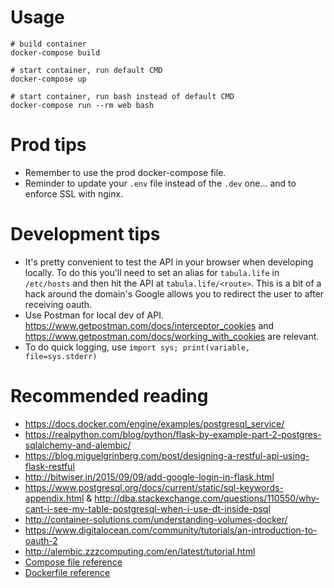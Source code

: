 # Usage

```
# build container
docker-compose build

# start container, run default CMD
docker-compose up

# start container, run bash instead of default CMD
docker-compose run --rm web bash
```

# Prod tips
* Remember to use the prod docker-compose file. 
* Reminder to update your `.env` file instead of the `.dev` one... and to enforce SSL with nginx.

# Development tips
* It's pretty convenient to test the API in your browser when developing locally. To do this you'll need to set an alias for `tabula.life` in `/etc/hosts` and then hit the API at `tabula.life/<route>`. This is a bit of a hack around the domain's Google allows you to redirect the user to after receiving oauth.
* Use Postman for local dev of API. https://www.getpostman.com/docs/interceptor_cookies and https://www.getpostman.com/docs/working_with_cookies are relevant.
* To do quick logging, use `import sys; print(variable, file=sys.stderr)`

# Recommended reading 
* https://docs.docker.com/engine/examples/postgresql_service/
* https://realpython.com/blog/python/flask-by-example-part-2-postgres-sqlalchemy-and-alembic/
* https://blog.miguelgrinberg.com/post/designing-a-restful-api-using-flask-restful
* http://bitwiser.in/2015/09/09/add-google-login-in-flask.html
* https://www.postgresql.org/docs/current/static/sql-keywords-appendix.html & http://dba.stackexchange.com/questions/110550/why-cant-i-see-my-table-postgresql-when-i-use-dt-inside-psql
* http://container-solutions.com/understanding-volumes-docker/
* https://www.digitalocean.com/community/tutorials/an-introduction-to-oauth-2
* http://alembic.zzzcomputing.com/en/latest/tutorial.html
* [Compose file reference](https://docs.docker.com/compose/compose-file/)
* [Dockerfile reference](https://docs.docker.com/engine/reference/builder/)
